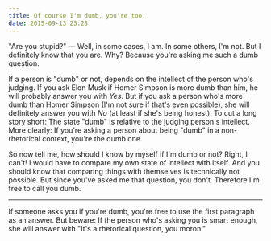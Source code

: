 ```yaml
---
title: Of course I'm dumb, you're too.
date: 2015-09-13 23:28
---
```


"Are you stupid?" — Well, in some cases, I am. In some others, I'm not. But I definitely know that you are. Why? Because you're asking me such a dumb question.

If a person is "dumb" or not, depends on the intellect of the person who's judging. If you ask Elon Musk if Homer Simpson is more dumb than him, he will probably answer you with *Yes*. But if you ask a person who's more dumb than Homer Simpson (I'm not sure if that's even possible), she will definitely answer you with *No* (at least if she's being honest). To cut a long story short: The state "dumb" is relative to the judging person's intellect. More clearly: If you're asking a person about being "dumb" in a non-rhetorical context, you're the dumb one.

So now tell me, how should I know by myself if I'm dumb or not? Right, I can't! I would have to compare my own state of intellect with itself. And you should know that comparing things with themselves is technically not possible. But since you've asked me that question, you don't. Therefore I'm free to call you dumb.

---

If someone asks you if you're dumb, you're free to use the first paragraph as an answer. But beware: If the person who's asking you is smart enough, she will answer with "It's a rhetorical question, you moron."
